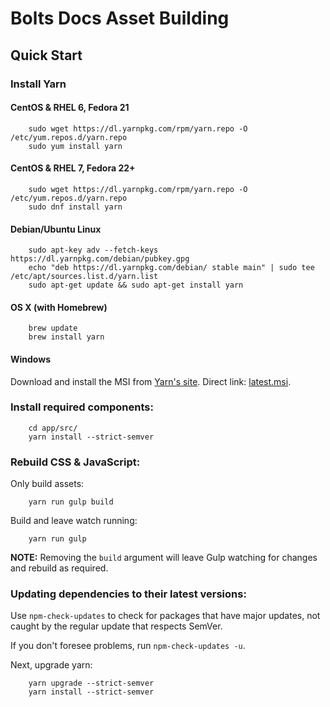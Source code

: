 Bolts Docs Asset Building
=========================

Quick Start
-----------

### Install Yarn

#### CentOS & RHEL 6, Fedora 21

```
    sudo wget https://dl.yarnpkg.com/rpm/yarn.repo -O /etc/yum.repos.d/yarn.repo
    sudo yum install yarn
```


#### CentOS & RHEL 7, Fedora 22+

```
    sudo wget https://dl.yarnpkg.com/rpm/yarn.repo -O /etc/yum.repos.d/yarn.repo
    sudo dnf install yarn
```


#### Debian/Ubuntu Linux

```
    sudo apt-key adv --fetch-keys https://dl.yarnpkg.com/debian/pubkey.gpg
    echo "deb https://dl.yarnpkg.com/debian/ stable main" | sudo tee /etc/apt/sources.list.d/yarn.list
    sudo apt-get update && sudo apt-get install yarn
```


#### OS X (with Homebrew)

```
    brew update
    brew install yarn
```


#### Windows

Download and install the MSI from [Yarn's site](https://yarnpkg.com/).
Direct link: [latest.msi](https://yarnpkg.com/latest.msi).


### Install required components:

```
    cd app/src/
    yarn install --strict-semver
```


### Rebuild CSS & JavaScript:

Only build assets:

```
    yarn run gulp build
```

Build and leave watch running:

```
    yarn run gulp
```


**NOTE:** Removing the `build` argument will leave Gulp watching for changes
and rebuild as required.

### Updating dependencies to their latest versions:

Use `npm-check-updates` to check for packages that have major updates, not
caught by the regular update that respects SemVer.

If you don't foresee problems, run `npm-check-updates -u`.

Next, upgrade yarn:

```
    yarn upgrade --strict-semver
    yarn install --strict-semver
```

